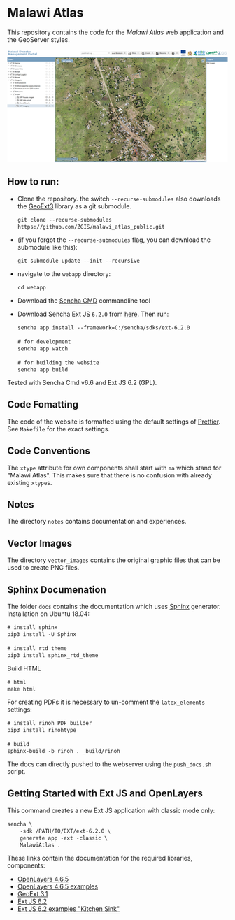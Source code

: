 # Malawi Atlas

This repository contains the code for the _Malawi Atlas_ web application and the GeoServer styles.

![Screenshoot](docs/img/screenshot.png)

## How to run:

- Clone the repository. the switch `--recurse-submodules` also downloads the [GeoExt3](https://github.com/geoext/geoext3) library as a git submodule.

  ```shell
  git clone --recurse-submodules https://github.com/ZGIS/malawi_atlas_public.git
  ```

- (if you forgot the `--recurse-submodules` flag, you can download the submodule like this):

  ```shell
  git submodule update --init --recursive
  ```

- navigate to the `webapp` directory:

  ```shell
  cd webapp
  ```

- Download the [Sencha CMD](https://www.sencha.com/products/extjs/cmd-download/) commandline tool
- Download Sencha Ext JS `6.2.0` from [here](https://www.sencha.com/legal/GPL/). Then run:

  ```shell
  sencha app install --framework=C:/sencha/sdks/ext-6.2.0

  # for development
  sencha app watch

  # for building the website
  sencha app build
  ```

Tested with Sencha Cmd v6.6 and Ext JS 6.2 (GPL).

## Code Fomatting

The code of the website is formatted using the default settings of [Prettier](https://prettier.io). See `Makefile` for the exact settings.

## Code Conventions

The `xtype` attribute for own components shall start with `ma` which stand for "Malawi Atlas". This makes sure that there is no confusion with already existing `xtype`s.

## Notes

The directory `notes` contains documentation and experiences.

## Vector Images

The directory `vector_images` contains the original graphic files that can be used to create PNG files.

## Sphinx Documenation

The folder `docs` contains the documentation which uses [Sphinx](http://www.sphinx-doc.org/en/master/) generator. Installation on Ubuntu 18.04:

```shell
# install sphinx
pip3 install -U Sphinx

# install rtd theme
pip3 install sphinx_rtd_theme
```

Build HTML

```
# html
make html
```

For creating PDFs it is necessary to un-comment the `latex_elements` settings:

```
# install rinoh PDF builder
pip3 install rinohtype

# build
sphinx-build -b rinoh . _build/rinoh
```

The docs can directly pushed to the webserver using the `push_docs.sh` script. 

## Getting Started with Ext JS and OpenLayers

This command creates a new Ext JS application with classic mode only:

```
sencha \
    -sdk /PATH/TO/EXT/ext-6.2.0 \
    generate app -ext -classic \
    MalawiAtlas .
```

These links contain the documentation for the required libraries, components:

- [OpenLayers 4.6.5](https://openlayers.org/en/v4.6.5/apidoc/ol.proj.html)
- [OpenLayers 4.6.5 examples](http://openlayers.org/en/v4.6.5/examples/)
- [GeoExt 3.1](https://geoext.github.io/geoext3/v3.1.0/docs/)
- [Ext JS 6.2](https://docs.sencha.com/extjs/6.2.0/)
- [Ext JS 6.2 examples "Kitchen Sink"](http://examples.sencha.com/extjs/6.2.0/examples/kitchensink/)

